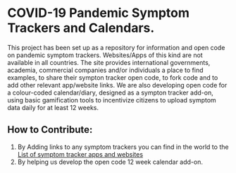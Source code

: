 # COVID-19 Pandemic Symptom Trackers and Calendars.

This project has been set up as a repository for information and open code on pandemic symptom trackers. Websites/Apps of this kind are not available in all countries. The site provides international governments, academia, commercial companies and/or individuals a place to find examples, to share their sympton tracker open code, to fork code and to add other relevant app/website links. We are also developing open code for a colour-coded calendar/diary, designed as a sympton tracker add-on, using basic gamification tools to incentivize citizens to upload symptom data daily for at least 12 weeks. 

## How to Contribute:
1. By Adding links to any symptom trackers you can find in the world to the [List of symptom tracker apps and websites](Symptom_tracker_apps_and_websites.md)
2. By helping us develop the open code 12 week calendar add-on.
